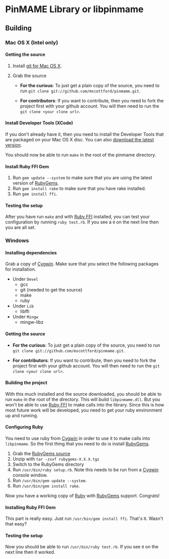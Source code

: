 # PinMAME Library or libpinmame

## Building

### Mac OS X (Intel only)

#### Getting the source

1. Install [git for Mac OS X](http://code.google.com/p/git-osx-installer/).
2. Grab the source

    * **For the curious**: To just get a plain copy of the source, you need to run `git clone git://github.com/mscottford/pinmame.git`. 

    * **For contributors**: If you want to contribute, then you need to fork the project first with your github account. You will then need to run the `git clone <your clone url>`.


#### Install Developer Tools (XCode)

If you don't already have it, then you need to install the Developer Tools that are packaged on your Mac OS X disc. You can also [download the latest version](http://developer.apple.com/technology/xcode.html).

You should now be able to run `make` in the root of the pinmame directory.

#### Install Ruby FFI Gem

1. Run `gem update --system` to make sure that you are using the latest version of [RubyGems](http://rubygems.org).
2. Run `gem install rake` to make sure that you have rake installed.
3. Run `gem install ffi`.

#### Testing the setup

After you have run `make` and with [Ruby FFI](http://kenai.com/projects/ruby-ffi) installed, you can test your configuration by running `ruby test.rb`. If you see a `0` on the next line then you are all set.

### Windows

#### Installing dependencies

Grab a copy of [Cygwin](http://www.cygwin.com). Make sure that you select the following packages for installation.

* Under `Devel`
  * gcc
  * git (needed to get the source)
  * make
  * ruby
* Under `Lib`
  * libffi
* Under `Mingw`
  * mingw-libz
  
#### Getting the source

* **For the curious**: To just get a plain copy of the source, you need to run `git clone git://github.com/mscottford/pinmame.git`. 

* **For contributors**: If you want to contribute, then you need to fork the project first with your github account. You will then need to run the `git clone <your clone url>`.
  
#### Building the project

With this much installed and the source downloaded, you should be able to run `make` in the root of the directory. This will build `libpinmame.dll`. But you won't be able to use [Ruby FFI](http://kenai.com/projects/ruby-ffi) to make calls into the library. Since this is how most future work will be developed, you need to get your ruby environment up and running.

#### Configuring Ruby
 
You need to use ruby from [Cygwin](http://www.cygwin.com) in order to use it to make calls into `libpinmame`. So the first thing that you need to do is install [RubyGems](http://rubygems.org/).

1. Grab the [RubyGems source](http://rubyforge.org/frs/?group_id=126)
2. Unzip with `tar -zxvf rubygems-X.X.X.tgz`
3. Switch to the RubyGems directory
4. Run `/usr/bin/ruby setup.rb`. Note this needs to be run from a [Cygwin](http://www.cygwin.com) console window.
5. Run `/usr/bin/gem update --system`.
6. Run `/usr/bin/gem install rake`.

Now you have a working copy of [Ruby](http://www.ruby-lang.org) with [RubyGems](http://rubygems.org/) support. Congrats!

#### Installing Ruby FFI Gem

This part is really easy. Just run `/usr/bin/gem install ffi`. That's it. Wasn't that easy?

#### Testing the setup

Now you should be able to run `/usr/bin/ruby test.rb`. If you see `0` on the next line then it worked.